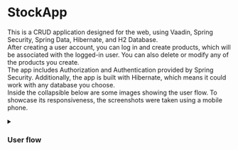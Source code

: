 # StockApp
This is a CRUD application designed for the web, using Vaadin, Spring Security, Spring Data, Hibernate, and H2 Database.  
After creating a user account, you can log in and create products, which will be associated with the logged-in user. You can also delete or modify any of the products you create.  
The app includes Authorization and Authentication provided by Spring Security. Additionally, the app is built with Hibernate, which means it could work with any database you choose.  
Inside the collapsible below are some images showing the user flow. To showcase its responsiveness, the screenshots were taken using a mobile phone.

<details>
 <summary><h3>User flow</h3></summary>
 
 Creating account and logging in:
 
 <img src="Apphotos/Vaadin Login Gif.gif" alt="Login View" width ="350">
 
 Add Crud grid view:
 
 <img src="Apphotos/Crud Vaadin Gif.gif" alt="FormView View" width="350"/>

And the changes reflected on the database:

<img src="Apphotos/Products.png" alt="Users"/>
 
<img src="Apphotos/Users.png" alt="Prod" />
<div style="display: flex; justify-content: space-around;">
  <img src="Apphotos/LoginView.jpg" alt="Image 6" width="150">
  <img src="Apphotos/RegisterView.jpg" alt="Image 2" width="150">
  <img src="Apphotos/LogingIn.jpeg" alt="Image 1" width="150">
 </div>
 <div style="display: flex; justify-content: space-around;">
  <img src="Apphotos/EmptyGridView.jpg" alt="Image 5" width="150">
  <img src="Apphotos/FromView.jpg" alt="Image 4" width="150">
  <img src="Apphotos/GridView.jpg" alt="Image 3" width="150">
</div>

</div>

</details>
